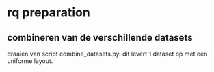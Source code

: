 # rq preparation

## combineren van de verschillende datasets

draaien van script combine_datasets.py.  dit levert 1 dataset op met een uniforme layout.